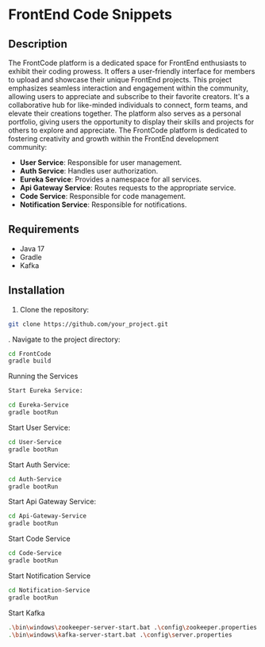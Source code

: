﻿# FrontEnd Code Snippets

## Description

The FrontCode platform is a dedicated space for FrontEnd enthusiasts to exhibit their coding prowess. It offers a user-friendly interface for members to upload and showcase their unique FrontEnd projects. This project emphasizes seamless interaction and engagement within the community, allowing users to appreciate and subscribe to their favorite creators. It's a collaborative hub for like-minded individuals to connect, form teams, and elevate their creations together. The platform also serves as a personal portfolio, giving users the opportunity to display their skills and projects for others to explore and appreciate. The FrontCode platform is dedicated to fostering creativity and growth within the FrontEnd development community:

- **User Service**: Responsible for user management.
- **Auth Service**: Handles user authorization.
- **Eureka Service**: Provides a namespace for all services.
- **Api Gateway Service**: Routes requests to the appropriate service.
- **Code Service**: Responsible for code management.
- **Notification Service**: Responsible for notifications.


## Requirements

- Java 17
- Gradle
- Kafka

## Installation

1. Clone the repository:

```bash
git clone https://github.com/your_project.git
```
.
    Navigate to the project directory:

```bash
cd FrontCode
gradle build
```
Running the Services
```bash
Start Eureka Service:

cd Eureka-Service
gradle bootRun
```
Start User Service:

```bash
cd User-Service
gradle bootRun
```
Start Auth Service:
```bash
cd Auth-Service
gradle bootRun
```
Start Api Gateway Service:
```bash
cd Api-Gateway-Service
gradle bootRun
```

Start Code Service
```bash
cd Code-Service
gradle bootRun
```

Start Notification Service
```bash
cd Notification-Service
gradle bootRun
```

Start Kafka
```bash
.\bin\windows\zookeeper-server-start.bat .\config\zookeeper.properties
.\bin\windows\kafka-server-start.bat .\config\server.properties
```
